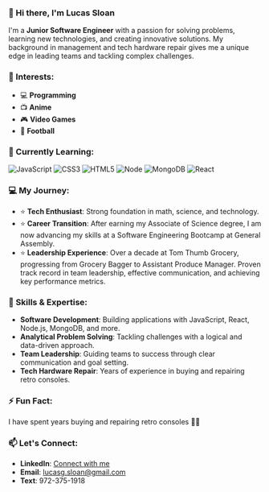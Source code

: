 ### 👋 Hi there, I'm Lucas Sloan

I'm a **Junior Software Engineer** with a passion for solving problems, learning new technologies, and creating innovative solutions. My background in management and tech hardware repair gives me a unique edge in leading teams and tackling complex challenges.

### 👀 Interests:
- :computer: **Programming**
- :tv: **Anime**
- :video_game: **Video Games**
- :football: **Football**

### 🌱 Currently Learning:
![JavaScript](https://img.shields.io/badge/-JavaScript-05122A?style=flat&logo=javascript)
![CSS3](https://img.shields.io/badge/-CSS-05122A?style=flat&logo=css3)
![HTML5](https://img.shields.io/badge/-HTML5-05122A?style=flat&logo=html5)
![Node](https://img.shields.io/badge/-Node.js-05122A?style=flat&logo=node.js)
![MongoDB](https://img.shields.io/badge/-MongoDB-05122A?style=flat&logo=mongodb)
![React](https://img.shields.io/badge/-React-05122A?style=flat&logo=react)

### 💻 My Journey:
- ⭐️ **Tech Enthusiast**: Strong foundation in math, science, and technology.
- ⭐️ **Career Transition**: After earning my Associate of Science degree, I am now advancing my skills at a Software Engineering Bootcamp at General Assembly.
- ⭐️ **Leadership Experience**: Over a decade at Tom Thumb Grocery, progressing from Grocery Bagger to Assistant Produce Manager. Proven track record in team leadership, effective communication, and achieving key performance metrics.

### 💪 Skills & Expertise:
- **Software Development**: Building applications with JavaScript, React, Node.js, MongoDB, and more.
- **Analytical Problem Solving**: Tackling challenges with a logical and data-driven approach.
- **Team Leadership**: Guiding teams to success through clear communication and goal setting.
- **Tech Hardware Repair**: Years of experience in buying and repairing retro consoles.

### ⚡ Fun Fact:
I have spent years buying and repairing retro consoles :mechanic:

### 📫 Let's Connect:
- **LinkedIn**: [Connect with me](www.linkedin.com/in/lucas-sloan-892802211)
- **Email**: lucasg.sloan@gmail.com
- **Text**: 972-375-1918

